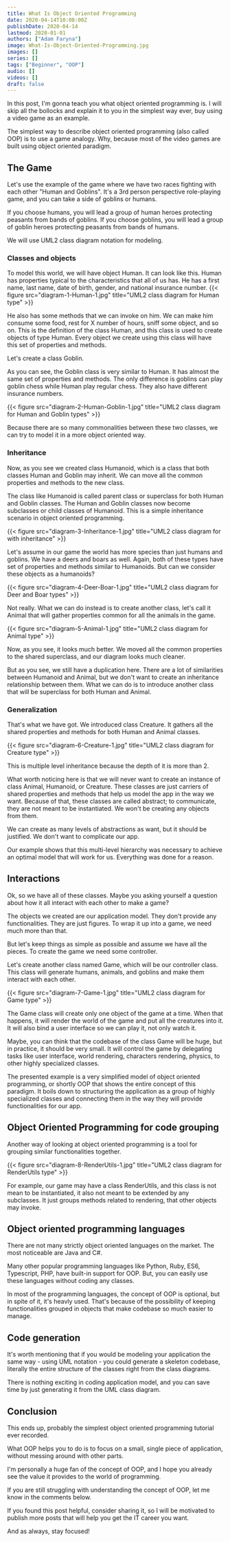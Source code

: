 ```yaml
---
title: What Is Object Oriented Programming
date: 2020-04-14T10:08:00Z
publishDate: 2020-04-14
lastmod: 2020-01-01
authors: ["Adam Faryna"]
image: What-Is-Object-Oriented-Programming.jpg
images: []
series: []
tags: ["Beginner", "OOP"]
audio: []
videos: []
draft: false
---
```


In this post, I'm gonna teach you what object oriented programming is. I will skip all the bollocks and explain it to you in the simplest way ever, buy using a video game as an example.

The simplest way to describe object oriented programming (also called OOP) is to use a game analogy. Why, because most of the video games are built using object oriented paradigm.

## The Game

Let's use the example of the game where we have two races fighting with each other "Human and Goblins". It's a 3rd person perspective role-playing game, and you can take a side of goblins or humans.

If you choose humans, you will lead a group of human heroes protecting peasants from bands of goblins. If you choose goblins, you will lead a group of goblin heroes protecting peasants from bands of humans.

We will use UML2 class diagram notation for modeling.

### Classes and objects

To model this world, we will have object Human. It can look like this. Human has properties typical to the characteristics that all of us has. He has a first name, last name, date of birth, gender, and national insurance number.
{{< figure src="diagram-1-Human-1.jpg" title="UML2 class diagram for Human type" >}}

He also has some methods that we can invoke on him. We can make him consume some food, rest for X number of hours, sniff some object, and so on. This is the definition of the class Human, and this class is used to create objects of type Human. Every object we create using this class will have this set of properties and methods.

Let's create a class Goblin.

As you can see, the Goblin class is very similar to Human. It has almost the same set of properties and methods. The only difference is goblins can play goblin chess while Human play regular chess. They also have different insurance numbers.

{{< figure src="diagram-2-Human-Goblin-1.jpg" title="UML2 class diagram for Human and Goblin types" >}}

Because there are so many commonalities between these two classes, we can try to model it in a more object oriented way.

### Inheritance

Now, as you see we created class Humanoid, which is a class that both classes Human and Goblin may inherit. We can move all the common properties and methods to the new class.

The class like Humanoid is called parent class or superclass for both Human and Goblin classes. The Human and Goblin classes now become subclasses or child classes of Humanoid. This is a simple inheritance scenario in object oriented programming.

{{< figure src="diagram-3-Inheritance-1.jpg" title="UML2 class diagram for with inheritance" >}}

Let's assume in our game the world has more species than just humans and goblins. We have a deers and boars as well. Again, both of these types have set of properties and methods similar to Humanoids. But can we consider these objects as a humanoids?

{{< figure src="diagram-4-Deer-Boar-1.jpg" title="UML2 class diagram for Deer and Boar types" >}}

Not really. What we can do instead is to create another class, let's call it Animal that will gather properties common for all the animals in the game.

{{< figure src="diagram-5-Animal-1.jpg" title="UML2 class diagram for Animal type" >}}

Now, as you see, it looks much better. We moved all the common properties to the shared superclass, and our diagram looks much cleaner.

But as you see, we still have a duplication here. There are a lot of similarities between Humanoid and Animal, but we don't want to create an inheritance relationship between them. What we can do is to introduce another class that will be superclass for both Human and Animal.

### Generalization

That's what we have got. We introduced class Creature. It gathers all the shared properties and methods for both Human and Animal classes.

{{< figure src="diagram-6-Creature-1.jpg" title="UML2 class diagram for Creature type" >}}

This is multiple level inheritance because the depth of it is more than 2.

What worth noticing here is that we will never want to create an instance of class Animal, Humanoid, or Creature. These classes are just carriers of shared properties and methods that help us model the app in the way we want. Because of that, these classes are called abstract; to communicate, they are not meant to be instantiated. We won't be creating any objects from them.

We can create as many levels of abstractions as want, but it should be justified. We don't want to complicate our app.

Our example shows that this multi-level hierarchy was necessary to achieve an optimal model that will work for us. Everything was done for a reason.

## Interactions

Ok, so we have all of these classes. Maybe you asking yourself a question about how it all interact with each other to make a game?

The objects we created are our application model. They don't provide any functionalities. They are just figures. To wrap it up into a game, we need much more than that.

But let's keep things as simple as possible and assume we have all the pieces. To create the game we need some controller.

Let's create another class named Game, which will be our controller class. This class will generate humans, animals, and goblins and make them interact with each other.

{{< figure src="diagram-7-Game-1.jpg" title="UML2 class diagram for Game type" >}}

The Game class will create only one object of the game at a time. When that happens, it will render the world of the game and put all the creatures into it. It will also bind a user interface so we can play it, not only watch it.

Maybe, you can think that the codebase of the class Game will be huge, but in practice, it should be very small. It will control the game by delegating tasks like user interface, world rendering, characters rendering, physics, to other highly specialized classes.

The presented example is a very simplified model of object oriented programming, or shortly OOP that shows the entire concept of this paradigm. It boils down to structuring the application as a group of highly specialized classes and connecting them in the way they will provide functionalities for our app.

## Object Oriented Programming for code grouping

Another way of looking at object oriented programming is a tool for grouping similar functionalities together.

{{< figure src="diagram-8-RenderUtils-1.jpg" title="UML2 class diagram for RenderUtils type" >}}

For example, our game may have a class RenderUtils, and this class is not mean to be instantiated, it also not meant to be extended by any subclasses. It just groups methods related to rendering, that other objects may invoke.

## Object oriented programming languages

There are not many strictly object oriented languages on the market. The most noticeable are Java and C#.

Many other popular programming languages like Python, Ruby, ES6, Typescript, PHP, have built-in support for OOP. But, you can easily use these languages without coding any classes.

In most of the programming languages, the concept of OOP is optional, but in spite of it, it's heavly used. That's because of the possibility of keeping functionalities grouped in objects that make codebase so much easier to manage.

## Code generation

It's worth mentioning that if you would be modeling your application the same way - using UML notation - you could generate a skeleton codebase, literally the entire structure of the classes right from the class diagrams.

There is nothing exciting in coding application model, and you can save time by just generating it from the UML class diagram.

## Conclusion

This ends up, probably the simplest object oriented programming tutorial ever recorded.

What OOP helps you to do is to focus on a small, single piece of application, without messing around with other parts.

I'm personally a huge fan of the concept of OOP, and I hope you already see the value it provides to the world of programming.

If you are still struggling with understanding the concept of OOP, let me know in the comments below.

If you found this post helpful, consider sharing it, so I will be motivated to publish more posts that will help you get the IT career you want.

And as always, stay focused!
